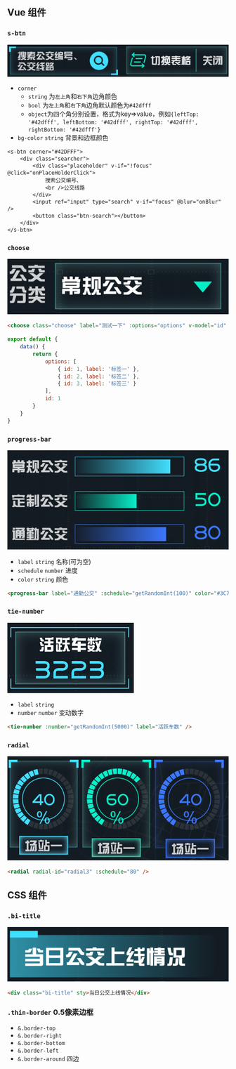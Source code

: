 ## Vue 组件

### `s-btn`

![preview](https://github.com/liasica/xixianbi/blob/master/extra-images/s-btn.png)

-   `corner` 
    -   `string` 为`左上角`和`右下角`边角颜色
    -   `bool` 为`左上角`和`右下角`边角默认颜色为`#42dfff`
    -   `object`为四个角分别设置，格式为key=>value，例如`{leftTop: '#42dfff', leftBottom: '#42dfff', rightTop: '#42dfff', rightBottom: '#42dfff'}`
-   `bg-color` `string` 背景和边框颜色

```
<s-btn corner="#42DFFF">
    <div class="searcher">
        <div class="placeholder" v-if="!focus" @click="onPlaceHolderClick">
            搜索公交编号、
            <br />公交线路
        </div>
        <input ref="input" type="search" v-if="focus" @blur="onBlur" />
        <button class="btn-search"></button>
    </div>
</s-btn>
```

### `choose`

![preview](https://github.com/liasica/xixianbi/blob/master/extra-images/choose.png)

```html
<choose class="choose" label="测试一下" :options="options" v-model="id" />
```

```javascript
export default {
    data() {
        return {
            options: [
                { id: 1, label: '标签一' },
                { id: 2, label: '标签二' },
                { id: 3, label: '标签三' }
            ],
            id: 1
        }
    }
}
```

### `progress-bar`

![preview](https://github.com/liasica/xixianbi/blob/master/extra-images/progress-bar.png)

- `label` `string` 名称(可为空) 
- `schedule` `number` 进度
- `color` `string` 颜色

```html
<progress-bar label="通勤公交" :schedule="getRandomInt(100)" color="#3C77FF" />
```



### `tie-number`

![preview](https://github.com/liasica/xixianbi/blob/master/extra-images/tie-number.png)

- `label` `string`
- `number` `number` 变动数字

```html
<tie-number :number="getRandomInt(5000)" label="活跃车数" />
```



### `radial`

![preview](https://github.com/liasica/xixianbi/blob/master/extra-images/radial.png)

```html
<radial radial-id="radial3" :schedule="80" />
```





## CSS 组件

### `.bi-title`

![preview](https://github.com/liasica/xixianbi/blob/master/extra-images/bi-title.png)

```html
<div class="bi-title" sty>当日公交上线情况</div>
```



### `.thin-border` 0.5像素边框

- `&.border-top`
- `&.border-right`
- `&.border-bottom`
- `&.border-left`
- `&.border-around` 四边